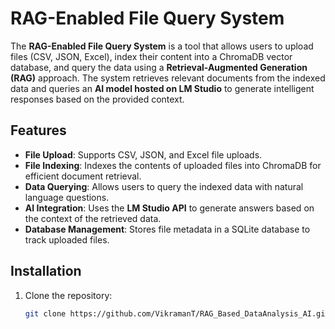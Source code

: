 # RAG-Enabled File Query System

The **RAG-Enabled File Query System** is a tool that allows users to upload files (CSV, JSON, Excel), index their content into a ChromaDB vector database, and query the data using a **Retrieval-Augmented Generation (RAG)** approach. The system retrieves relevant documents from the indexed data and queries an **AI model hosted on LM Studio** to generate intelligent responses based on the provided context.

## Features

- **File Upload**: Supports CSV, JSON, and Excel file uploads.
- **File Indexing**: Indexes the contents of uploaded files into ChromaDB for efficient document retrieval.
- **Data Querying**: Allows users to query the indexed data with natural language questions.
- **AI Integration**: Uses the **LM Studio API** to generate answers based on the context of the retrieved data.
- **Database Management**: Stores file metadata in a SQLite database to track uploaded files.

## Installation

1. Clone the repository:
   ```bash
   git clone https://github.com/VikramanT/RAG_Based_DataAnalysis_AI.git
